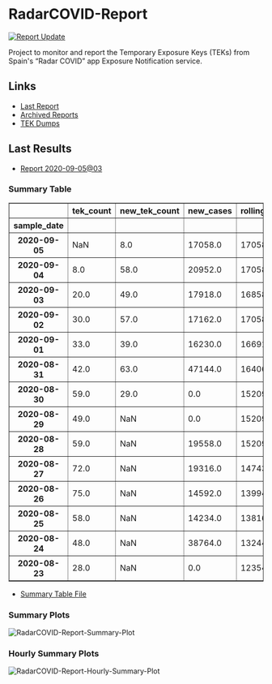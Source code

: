 # RadarCOVID-Report

[![Report Update](https://github.com/pvieito/RadarCOVID-Report/workflows/Report%20Update/badge.svg?event=schedule)](https://github.com/pvieito/RadarCOVID-Report/blob/master/RadarCOVID-Report.ipynb)

Project to monitor and report the Temporary Exposure Keys (TEKs) from Spain's “Radar COVID” app Exposure Notification service.

## Links

- [Last Report](https://github.com/pvieito/RadarCOVID-Report/blob/master/Notebooks/RadarCOVID-Report/Current/RadarCOVID-Report.ipynb) 
- [Archived Reports](https://github.com/pvieito/RadarCOVID-Report/tree/master/Notebooks/RadarCOVID-Report)
- [TEK Dumps](https://github.com/pvieito/RadarCOVID-Report/tree/master/Data/TEKs)

## Last Results

- [Report 2020-09-05@03](https://github.com/pvieito/RadarCOVID-Report/blob/master/Notebooks/RadarCOVID-Report/Hourly/RadarCOVID-Report-2020-09-05@03.ipynb)

### Summary Table

<table border="1" class="dataframe">
  <thead>
    <tr style="text-align: right;">
      <th></th>
      <th>tek_count</th>
      <th>new_tek_count</th>
      <th>new_cases</th>
      <th>rolling_mean_new_cases</th>
      <th>tek_count_per_new_case</th>
      <th>new_tek_count_per_new_case</th>
      <th>new_tek_devices</th>
      <th>new_tek_devices_per_new_case</th>
      <th>new_tek_count_per_new_tek_device</th>
    </tr>
    <tr>
      <th>sample_date</th>
      <th></th>
      <th></th>
      <th></th>
      <th></th>
      <th></th>
      <th></th>
      <th></th>
      <th></th>
      <th></th>
    </tr>
  </thead>
  <tbody>
    <tr>
      <th>2020-09-05</th>
      <td>NaN</td>
      <td>8.0</td>
      <td>17058.0</td>
      <td>17058.000000</td>
      <td>NaN</td>
      <td>0.000469</td>
      <td>8.0</td>
      <td>0.000469</td>
      <td>1.000000</td>
    </tr>
    <tr>
      <th>2020-09-04</th>
      <td>8.0</td>
      <td>58.0</td>
      <td>20952.0</td>
      <td>17058.000000</td>
      <td>0.000469</td>
      <td>0.003400</td>
      <td>20.0</td>
      <td>0.001172</td>
      <td>2.900000</td>
    </tr>
    <tr>
      <th>2020-09-03</th>
      <td>20.0</td>
      <td>49.0</td>
      <td>17918.0</td>
      <td>16858.857143</td>
      <td>0.001186</td>
      <td>0.002906</td>
      <td>19.0</td>
      <td>0.001127</td>
      <td>2.578947</td>
    </tr>
    <tr>
      <th>2020-09-02</th>
      <td>30.0</td>
      <td>57.0</td>
      <td>17162.0</td>
      <td>17058.571429</td>
      <td>0.001759</td>
      <td>0.003341</td>
      <td>14.0</td>
      <td>0.000821</td>
      <td>4.071429</td>
    </tr>
    <tr>
      <th>2020-09-01</th>
      <td>33.0</td>
      <td>39.0</td>
      <td>16230.0</td>
      <td>16691.428571</td>
      <td>0.001977</td>
      <td>0.002337</td>
      <td>14.0</td>
      <td>0.000839</td>
      <td>2.785714</td>
    </tr>
    <tr>
      <th>2020-08-31</th>
      <td>42.0</td>
      <td>63.0</td>
      <td>47144.0</td>
      <td>16406.285714</td>
      <td>0.002560</td>
      <td>0.003840</td>
      <td>25.0</td>
      <td>0.001524</td>
      <td>2.520000</td>
    </tr>
    <tr>
      <th>2020-08-30</th>
      <td>59.0</td>
      <td>29.0</td>
      <td>0.0</td>
      <td>15209.142857</td>
      <td>0.003879</td>
      <td>0.001907</td>
      <td>16.0</td>
      <td>0.001052</td>
      <td>1.812500</td>
    </tr>
    <tr>
      <th>2020-08-29</th>
      <td>49.0</td>
      <td>NaN</td>
      <td>0.0</td>
      <td>15209.142857</td>
      <td>0.003222</td>
      <td>NaN</td>
      <td>27.0</td>
      <td>0.001775</td>
      <td>NaN</td>
    </tr>
    <tr>
      <th>2020-08-28</th>
      <td>59.0</td>
      <td>NaN</td>
      <td>19558.0</td>
      <td>15209.142857</td>
      <td>0.003879</td>
      <td>NaN</td>
      <td>NaN</td>
      <td>NaN</td>
      <td>NaN</td>
    </tr>
    <tr>
      <th>2020-08-27</th>
      <td>72.0</td>
      <td>NaN</td>
      <td>19316.0</td>
      <td>14743.142857</td>
      <td>0.004884</td>
      <td>NaN</td>
      <td>NaN</td>
      <td>NaN</td>
      <td>NaN</td>
    </tr>
    <tr>
      <th>2020-08-26</th>
      <td>75.0</td>
      <td>NaN</td>
      <td>14592.0</td>
      <td>13994.857143</td>
      <td>0.005359</td>
      <td>NaN</td>
      <td>NaN</td>
      <td>NaN</td>
      <td>NaN</td>
    </tr>
    <tr>
      <th>2020-08-25</th>
      <td>58.0</td>
      <td>NaN</td>
      <td>14234.0</td>
      <td>13816.285714</td>
      <td>0.004198</td>
      <td>NaN</td>
      <td>NaN</td>
      <td>NaN</td>
      <td>NaN</td>
    </tr>
    <tr>
      <th>2020-08-24</th>
      <td>48.0</td>
      <td>NaN</td>
      <td>38764.0</td>
      <td>13244.000000</td>
      <td>0.003624</td>
      <td>NaN</td>
      <td>NaN</td>
      <td>NaN</td>
      <td>NaN</td>
    </tr>
    <tr>
      <th>2020-08-23</th>
      <td>28.0</td>
      <td>NaN</td>
      <td>0.0</td>
      <td>12354.571429</td>
      <td>0.002266</td>
      <td>NaN</td>
      <td>NaN</td>
      <td>NaN</td>
      <td>NaN</td>
    </tr>
  </tbody>
</table>

- [Summary Table File](https://github.com/pvieito/RadarCOVID-Report/blob/master/Data/Resources/Current/RadarCOVID-Report-Summary-Table.csv)

### Summary Plots

![RadarCOVID-Report-Summary-Plot](https://github.com/pvieito/RadarCOVID-Report/raw/master/Data/Resources/Current/RadarCOVID-Report-Summary-Plots.png)

### Hourly Summary Plots

![RadarCOVID-Report-Hourly-Summary-Plot](https://github.com/pvieito/RadarCOVID-Report/raw/master/Data/Resources/Current/RadarCOVID-Report-Hourly-Summary-Plots.png)
